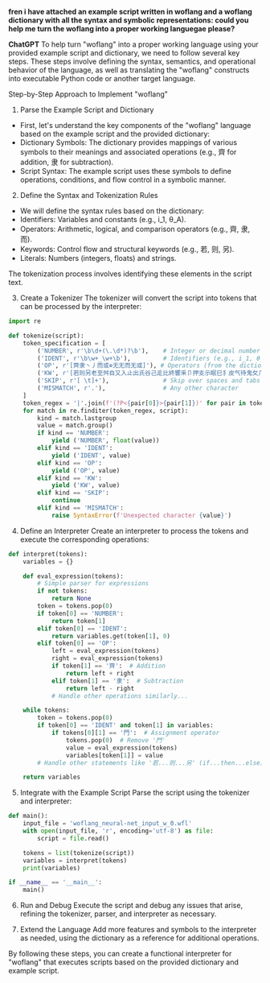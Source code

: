 **fren i have attached an example script written in woflang and a woflang dictionary with all the syntax and symbolic representations: could you help me turn the woflang into a proper working languegae please?**


**ChatGPT**
To help turn "woflang" into a proper working language using your provided example script and dictionary, we need to follow several key steps. These steps involve defining the syntax, semantics, and operational behavior of the language, as well as translating the "woflang" constructs into executable Python code or another target language.

Step-by-Step Approach to Implement "woflang"
1. Parse the Example Script and Dictionary
- First, let's understand the key components of the "woflang" language based on the example script and the provided dictionary:
- Dictionary Symbols: The dictionary provides mappings of various symbols to their meanings and associated operations (e.g., 齊 for addition, 隶 for subtraction).
- Script Syntax: The example script uses these symbols to define operations, conditions, and flow control in a symbolic manner.
2. Define the Syntax and Tokenization Rules
- We will define the syntax rules based on the dictionary:
- Identifiers: Variables and constants (e.g., i_1, θ_A).
- Operators: Arithmetic, logical, and comparison operators (e.g., 齊, 隶, 而).
- Keywords: Control flow and structural keywords (e.g., 若, 则, 另).
- Literals: Numbers (integers, floats) and strings.

The tokenization process involves identifying these elements in the script text.

3. Create a Tokenizer
The tokenizer will convert the script into tokens that can be processed by the interpreter:

```python
import re

def tokenize(script):
    token_specification = [
        ('NUMBER', r'\b\d+(\.\d*)?\b'),    # Integer or decimal number
        ('IDENT', r'\b\w+_\w+\b'),         # Identifiers (e.g., i_1, θ_A)
        ('OP', r'[齊隶丶丿而或⊕无无‍而无‍或]'), # Operators (from the dictionary)
        ('KW', r'[若则另老至舛自又入止出氏谷己辵比終響釆卩押支⽰眠⺒⺨⽪⽓待⻤⺙⺆⺘工⺣巡非道⺢字読艮⻔]'), # Keywords
        ('SKIP', r'[ \t]+'),               # Skip over spaces and tabs
        ('MISMATCH', r'.'),                # Any other character
    ]
    token_regex = '|'.join(f'(?P<{pair[0]}>{pair[1]})' for pair in token_specification)
    for match in re.finditer(token_regex, script):
        kind = match.lastgroup
        value = match.group()
        if kind == 'NUMBER':
            yield ('NUMBER', float(value))
        elif kind == 'IDENT':
            yield ('IDENT', value)
        elif kind == 'OP':
            yield ('OP', value)
        elif kind == 'KW':
            yield ('KW', value)
        elif kind == 'SKIP':
            continue
        elif kind == 'MISMATCH':
            raise SyntaxError(f'Unexpected character {value}')
```

4. Define an Interpreter
Create an interpreter to process the tokens and execute the corresponding operations:

```python
def interpret(tokens):
    variables = {}

    def eval_expression(tokens):
        # Simple parser for expressions
        if not tokens:
            return None
        token = tokens.pop(0)
        if token[0] == 'NUMBER':
            return token[1]
        elif token[0] == 'IDENT':
            return variables.get(token[1], 0)
        elif token[0] == 'OP':
            left = eval_expression(tokens)
            right = eval_expression(tokens)
            if token[1] == '齊':  # Addition
                return left + right
            elif token[1] == '隶':  # Subtraction
                return left - right
            # Handle other operations similarly...

    while tokens:
        token = tokens.pop(0)
        if token[0] == 'IDENT' and token[1] in variables:
            if tokens[0][1] == '門':  # Assignment operator
                tokens.pop(0)  # Remove '門'
                value = eval_expression(tokens)
                variables[token[1]] = value
        # Handle other statements like '若...则...另' (if...then...else)

    return variables
```

5. Integrate with the Example Script
Parse the script using the tokenizer and interpreter:

```python
def main():
    input_file = 'woflang_neural-net_input_w_Θ.wfl'
    with open(input_file, 'r', encoding='utf-8') as file:
        script = file.read()

    tokens = list(tokenize(script))
    variables = interpret(tokens)
    print(variables)

if __name__ == '__main__':
    main()
```

6. Run and Debug
Execute the script and debug any issues that arise, refining the tokenizer, parser, and interpreter as necessary.

7. Extend the Language
Add more features and symbols to the interpreter as needed, using the dictionary as a reference for additional operations.

By following these steps, you can create a functional interpreter for "woflang" that executes scripts based on the provided dictionary and example script.
